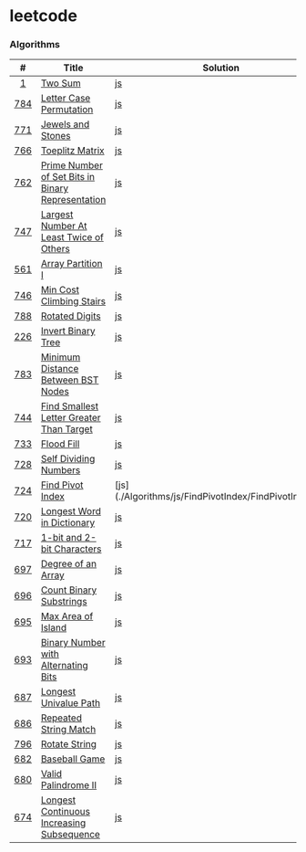 # leetcode

### Algorithms

|  #  | Title | Solution | Difficulty |
| :-: | ----- | -------- | :--------: |
| [1](https://leetcode.com/problems/two-sum/) | [Two Sum](https://leetcode.com/problems/two-sum/) | [js](./Algorithms/js/TwoSum/TwoSum.js) | Easy |
| [784](https://leetcode.com/problems/letter-case-permutation/) | [Letter Case Permutation](https://leetcode.com/problems/letter-case-permutation/) | [js](./Algorithms/js/LetterCasePermutation/LetterCasePermutation.js) | Easy |
| [771](https://leetcode.com/problems/jewels-and-stones/) | [Jewels and Stones](https://leetcode.com/problems/jewels-and-stones/) | [js](./Algorithms/js/JewelsAndStones/JewelsAndStones.js) | Easy |
| [766](https://leetcode.com/problems/toeplitz-matrix/) | [Toeplitz Matrix](https://leetcode.com/problems/toeplitz-matrix/) | [js](./Algorithms/js/ToeplitzMatrix/ToeplitzMatrix.js) | Easy |
| [762](https://leetcode.com/problems/prime-number-of-set-bits-in-binary-representation/) | [Prime Number of Set Bits in Binary Representation](https://leetcode.com/problems/prime-number-of-set-bits-in-binary-representation/) | [js](./Algorithms/js/PrimeNumberOfSetBitsInBinaryRepresentation/PrimeNumberOfSetBitsInBinaryRepresentation.js) | Easy |
| [747](https://leetcode.com/problems/largest-number-at-least-twice-of-others/) | [Largest Number At Least Twice of Others](https://leetcode.com/problems/largest-number-at-least-twice-of-others/) | [js](./Algorithms/js/LargestNumberAtLeastTwiceOfOthers/LargestNumberAtLeastTwiceOfOthers.js) | Easy |
| [561](https://leetcode.com/problems/array-partition-i/) | [Array Partition I](https://leetcode.com/problems/array-partition-i/) | [js](./Algorithms/js/ArrayPartitionI) | Easy |
| [746](https://leetcode.com/problems/min-cost-climbing-stairs/) | [Min Cost Climbing Stairs](https://leetcode.com/problems/min-cost-climbing-stairs/) | [js](./Algorithms/js/MinCostClimbingStairs/MinCostClimbingStairs.js) | Easy |
| [788](https://leetcode.com/problems/rotated-digits/) | [Rotated Digits](https://leetcode.com/problems/rotated-digits/) | [js](./Algorithms/js/RotatedDigits/RotatedDigits.js) | Easy |
| [226](https://leetcode.com/problems/invert-binary-tree/) | [Invert Binary Tree](https://leetcode.com/problems/invert-binary-tree/) | [js](./Algorithms/js/InvertBinaryTree/InvertBinaryTree.js) | Easy |
| [783](https://leetcode.com/problems/minimum-distance-between-bst-nodes/) | [Minimum Distance Between BST Nodes](https://leetcode.com/problems/minimum-distance-between-bst-nodes/) | [js](./Algorithms/js/MinimumDistanceBetweenBSTNodes/MinimumDistanceBetweenBSTNodes.js) | Easy |
| [744](https://leetcode.com/problems/find-smallest-letter-greater-than-target/) | [Find Smallest Letter Greater Than Target](https://leetcode.com/problems/find-smallest-letter-greater-than-target/) | [js](./Algorithms/js/FindSmallestLetterGreaterThanTarget) | Easy |
| [733](https://leetcode.com/problems/flood-fill/) | [Flood Fill](https://leetcode.com/problems/flood-fill/) | [js](./Algorithms/js/FloodFill/FloodFill.js) | Easy |
| [728](https://leetcode.com/problems/self-dividing-numbers/) | [Self Dividing Numbers](https://leetcode.com/problems/self-dividing-numbers/) | [js](./Algorithms/js/SelfDividingNumbers/SelfDividingNumbers.js) | Easy |
| [724](https://leetcode.com/problems/find-pivot-index/) | [Find Pivot Index](https://leetcode.com/problems/find-pivot-index/) | [js] (./Algorithms/js/FindPivotIndex/FindPivotIndex.js) | Easy |
| [720](https://leetcode.com/problems/longest-word-in-dictionary/) | [Longest Word in Dictionary](https://leetcode.com/problems/longest-word-in-dictionary/) | [js](./Algorithms/js/LongestWordInDictionary/LongestWordInDictionary.js) | Easy |
| [717](https://leetcode.com/problems/1-bit-and-2-bit-characters/) | [1-bit and 2-bit Characters](https://leetcode.com/problems/1-bit-and-2-bit-characters/) | [js](./Algorithms/js/OneBitAndTwoBitCharacters/OneBitAndTwoBitCharacters.js) | Easy |
| [697](https://leetcode.com/problems/degree-of-an-array/) | [Degree of an Array](https://leetcode.com/problems/degree-of-an-array/) | [js](./Algorithms/js/DegreeOfAnArray/DegreeOfAnArray.js) | Easy |
| [696](https://leetcode.com/problems/count-binary-substrings/) | [Count Binary Substrings](https://leetcode.com/problems/count-binary-substrings/) | [js](./Algorithms/js/CountBinarySubstrings/CountBinarySubstrings.js) | Easy |
| [695](https://leetcode.com/problems/max-area-of-island/) | [Max Area of Island](https://leetcode.com/problems/max-area-of-island/) | [js](./Algorithms/js/MaxAreaOfIsland/MaxAreaOfIsland.js) | Easy |
| [693](https://leetcode.com/problems/binary-number-with-alternating-bits/) | [Binary Number with Alternating Bits](https://leetcode.com/problems/binary-number-with-alternating-bits/) | [js](./Algorithms/js/BinaryNumberWithAlternatingBits/BinaryNumberWithAlternatingBits.js) | Easy |
| [687](https://leetcode.com/problems/longest-univalue-path/) | [Longest Univalue Path](https://leetcode.com/problems/longest-univalue-path/) | [js](./Algorithms/js/LongestUnivaluePath/LongestUnivaluePath.js) | Easy |
| [686](https://leetcode.com/problems/repeated-string-match/) | [Repeated String Match](https://leetcode.com/problems/repeated-string-match/) | [js](./Algorithms/js/RepeatedStringMatch/RepeatedStringMatch.js) | Easy |
| [796](https://leetcode.com/problems/rotate-string/) | [Rotate String](https://leetcode.com/problems/rotate-string/) | [js](./Algorithms/js/RotateString/RotateString.js) | Easy |
| [682](https://leetcode.com/problems/baseball-game/) | [Baseball Game](https://leetcode.com/problems/baseball-game/) | [js](./Algorithms/js/BaseballGame/BaseballGame.js) | Easy |
| [680](https://leetcode.com/problems/valid-palindrome-ii/) | [Valid Palindrome II](https://leetcode.com/problems/valid-palindrome-ii/) | [js](./Algorithms/js/ValidPalindromeII/ValidPalindromeII.js) | Easy |
| [674](https://leetcode.com/problems/longest-continuous-increasing-subsequence/) | [Longest Continuous Increasing Subsequence](https://leetcode.com/problems/longest-continuous-increasing-subsequence/) | [js](./Algorithms/js/LongestContinuousIncreasingSubsequence/LongestContinuousIncreasingSubsequence/LongestContinuousIncreasingSubsequence.js) | Easy |
